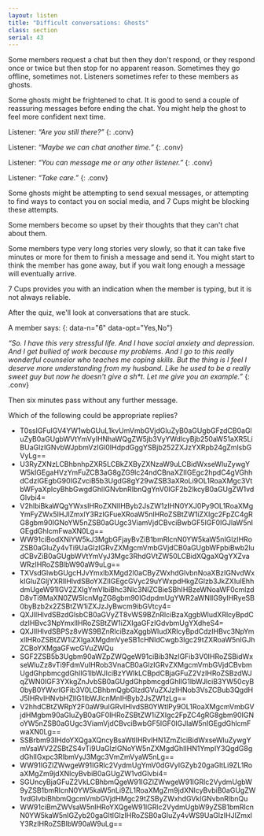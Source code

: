 ```yaml
---
layout: listen
title: "Difficult conversations: Ghosts"
class: section
serial: 43
---
```

Some members request a chat but then they don't respond, or they respond once or twice but then stop for no apparent reason. Sometimes they go offline, sometimes not. Listeners sometimes refer to these members as ghosts.

Some ghosts might be frightened to chat. It is good to send a couple of reassuring messages before ending the chat. You might help the ghost to feel more confident next time.

Listener: *“Are you still there?”*
{: .conv}

Listener: *“Maybe we can chat another time.”*
{: .conv}

Listener: *“You can message me or any other listener.”*
{: .conv}

Listener: *“Take care.”*
{: .conv}

Some ghosts might be attempting to send sexual messages, or attempting to find ways to contact you on social media, and 7 Cups might be blocking these attempts.

Some members become so upset by their thoughts that they can't chat about them.

Some members type very long stories very slowly, so that it can take five minutes or more for them to finish a message and send it. You might start to think the member has gone away, but if you wait long enough a message will eventually arrive.

7 Cups provides you with an indication when the member is typing, but it is not always reliable.

After the quiz, we'll look at conversations that are stuck.

A member says:
{: data-n="6" data-opt="Yes,No"}

*“So. I have this very stressful life. And I have social anxiety and depression. And I get bullied of work because my problems. And I go to this really wonderful counselor who teaches me coping skills. But the thing is I feel I deserve more understanding from my husband. Like he used to be a really sweet guy but now he doesn't give a sh&#42;t. Let me give you an example.”*
{: .conv}

Then six minutes pass without any further message.

Which of the following could be appropriate replies?

- T0ssIGFuIGV4YW1wbGUuL1kvUmVmbGVjdGluZyB0aGUgbGFzdCB0aGluZyB0aGUgbWVtYmVyIHNhaWQgZW5jb3VyYWdlcyBjb250aW51aXR5LiBUaGlzIGNvbWJpbmVzIGl0IHdpdGggYSBjb252ZXJzYXRpb24gZmlsbGVyLg==
- U3RyZXNzLCBhbnhpZXR5LCBkZXByZXNzaW9uLCBidWxseWluZywgYW5kIGEgaHVzYmFuZCB3aG8gZG9lc24ndCBnaXZlIGEgc2hpdC4gVGhhdCdzIGEgbG90IGZvciB5b3UgdG8gY29wZSB3aXRoLi9OL1RoaXMgc3VtbWFyaXplcyBhbGwgdGhlIGNvbnRlbnQgYnV0IGF2b2lkcyB0aGUgZW1vdGlvbi4=
- V2hlbiBkaWQgYWxsIHRoZXNlIHByb2JsZW1zIHN0YXJ0Py9OL1RoaXMgYmFyZWx5IHJlZmxlY3RzIGFueXRoaW5nIHRoZSBtZW1iZXIgc2FpZC4gRG8gbm90IGNoYW5nZSB0aGUgc3ViamVjdCBvciBwbGF5IGF0IGJlaW5nIGEgdGhlcmFwaXN0Lg==
- WW91ciBodXNiYW5kJ3MgbGFjayBvZiB1bmRlcnN0YW5kaW5nIGlzIHRoZSB0aGluZy4vTi9UaGlzIGRvZXMgcmVmbGVjdCB0aGUgbWFpbiBwb2ludCBvZiB0aGUgbWVtYmVyJ3Mgc3RhdGVtZW50LCBidXQgaXQgYXZvaWRzIHRoZSBlbW90aW9uLg==
- TXVsdGlwbGUgcHJvYmxlbXMgd2l0aCByZWxhdGlvbnNoaXBzIGNvdWxkIGluZGljYXRlIHlvdSBoYXZlIGEgcGVyc29uYWxpdHkgZGlzb3JkZXIuIEhhdmUgeW91IGV2ZXIgYmVlbiBhc3Nlc3NlZCBieSBhIHBzeWNoaWF0cmlzdD8vTi9MaXN0ZW5lcnMgZG8gbm90IGdpdmUgYWR2aWNlIG9yIHRyeSB0byBzb2x2ZSBtZW1iZXJzJyBwcm9ibGVtcy4=
- QXJlIHlvdSBzdGlsbCB0aGVyZT8vWS9BZnRlciBzaXggbWludXRlcyBpdCdzIHBvc3NpYmxlIHRoZSBtZW1iZXIgaGFzIGdvbmUgYXdheS4=
- QXJlIHlvdSBPSz8vWS9BZnRlciBzaXggbWludXRlcyBpdCdzIHBvc3NpYmxlIHRoZSBtZW1iZXIgaXMgdmVyeSB1cHNldCwgb3Igc29tZXRoaW5nIGJhZCBoYXMgaGFwcGVuZWQu
- SGF2ZSB5b3Ugbm90aWZpZWQgeW91ciBib3NzIGFib3V0IHRoZSBidWxseWluZz8vTi9FdmVuIHRob3VnaCB0aGlzIGRvZXMgcmVmbGVjdCBvbmUgdGhpbmcgdGhlIG1lbWJlciBzYWlkLCBpdCBjaGFuZ2VzIHRoZSBzdWJqZWN0IGF3YXkgZnJvbSB0aGUgdGhpbmcgdGhlIG1lbWJlciB3YW50cyB0byB0YWxrIGFib3V0LCBhbmQgbGlzdGVuZXJzIHNob3VsZCBub3QgdHJ5IHRvIHNvbHZlIG1lbWJlcnMnIHByb2JsZW1zLg==
- V2hhdCBtZWRpY2F0aW9uIGRvIHlvdSB0YWtlPy9OL1RoaXMgcmVmbGVjdHMgbm90aGluZyB0aGF0IHRoZSBtZW1iZXIgc2FpZC4gRG8gbm90IGNoYW5nZSB0aGUgc3ViamVjdCBvciBwbGF5IGF0IGJlaW5nIGEgdGhlcmFwaXN0Lg==
- SSBrbm93IHdoYXQgaXQncyBsaWtlIHRvIHN1ZmZlciBidWxseWluZywgYmVsaWV2ZSBtZS4vTi9UaGlzIGNoYW5nZXMgdGhlIHN1YmplY3QgdG8gdGhlIGxpc3RlbmVyJ3Mgc3VmZmVyaW5nLg==
- WW91IGZlZWwgeW91IGRlc2VydmUgYmV0dGVyIGZyb20gaGltLi9ZL1RoaXMgZm9jdXNlcyBvbiB0aGUgZW1vdGlvbi4=
- SGUncyBjaGFuZ2VkLCBhbmQgeW91IGZlZWwgeW91IGRlc2VydmUgbW9yZSB1bmRlcnN0YW5kaW5nLi9ZL1RoaXMgZm9jdXNlcyBvbiB0aGUgZW1vdGlvbiBhbmQgcmVmbGVjdHMgc29tZSByZWxhdGVkIGNvbnRlbnQu
- WW91ciBmZWVsaW5nIHRoYXQgeW91IGRlc2VydmUgbW9yZSB1bmRlcnN0YW5kaW5nIGZyb20gaGltIGlzIHRoZSB0aGluZy4vWS9UaGlzIHJlZmxlY3RzIHRoZSBlbW90aW9uLg==
